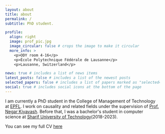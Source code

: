 ```yaml
---
layout: about
title: about
permalink: /
subtitle: PhD student.

profile:
  align: right
  image: prof_pic.jpg
  image_circular: false # crops the image to make it circular
  more_info: >
    <p>ODY room 4-16</p>
    <p>École Polytechnique Fédérale de Lausanne</p>
    <p>Lausanne, Switzerland</p>

news: true # includes a list of news items
latest_posts: false # includes a list of the newest posts
selected_papers: false # includes a list of papers marked as "selected={true}"
social: true # includes social icons at the bottom of the page
---
```


I am currently a PhD student in the College of Management of Technology at [EPFL](https://www.epfl.ch/schools/cdm/). I work on causality and related fields under the supervision of [Prof. Negar Kiyavash](https://scholar.google.com/citations?user=7tBDvOwAAAAJ&hl=en&oi=ao). Before that, I was a bachelor's student in computer science at [Sharif University of Technology](https://en.sharif.edu/)(2018-2023). 

You can see my full CV [here](https://MohammadShahverdi.github.io/assets/pdf/Mohammad_Shahverdi_CV.pdf)

